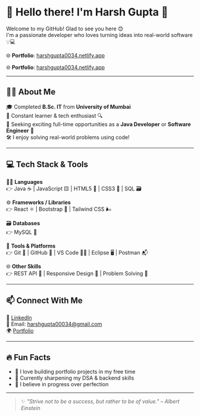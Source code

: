 
# 👋 Hello there! I'm Harsh Gupta 🚀

Welcome to my GitHub! Glad to see you here 😊  
I'm a passionate developer who loves turning ideas into real-world software 💡💻

🌐 **Portfolio**: [harshgupta0034.netlify.app](https://harshgupta0034.netlify.app/)

🌐 **Portfolio**: [harshgupta0034.netlify.app](https://harshgupta0034.netlify.app/)

---

## 👨‍🎓 About Me

🎓 Completed **B.Sc. IT** from **University of Mumbai**  
🧠 Constant learner & tech enthusiast 🔍  
💼 Seeking exciting full-time opportunities as a **Java Developer** or **Software Engineer** 💼  
🛠️ I enjoy solving real-world problems using code!

---

## 💻 Tech Stack & Tools

🧑‍💻 **Languages**  
👉 Java ☕ | JavaScript 🟨 | HTML5 🧾 | CSS3 🎨 | SQL 🗃️  

⚙️ **Frameworks / Libraries**  
👉 React ⚛️ | Bootstrap 💠 | Tailwind CSS 🌬️  

🗃️ **Databases**  
👉 MySQL 🐬  

🧰 **Tools & Platforms**  
👉 Git 🔧 | GitHub 🐙 | VS Code 🧑‍💻 | Eclipse 🖥️ | Postman 📬  

🌐 **Other Skills**  
👉 REST API 📡 | Responsive Design 📱 | Problem Solving 🧠

---

## 📫 Connect With Me

🔗 [LinkedIn](https://www.linkedin.com/in/harah-gupta034/)  
📧 Email: harshgupta00034@gmail.com  
🌍 [Portfolio](https://harshgupta0034.netlify.app/)

---

## 🔥 Fun Facts

- 🧩 I love building portfolio projects in my free time  
- 🎯 Currently sharpening my DSA & backend skills  
- 🧘 I believe in progress over perfection  

---

> ✨ *"Strive not to be a success, but rather to be of value." – Albert Einstein*
